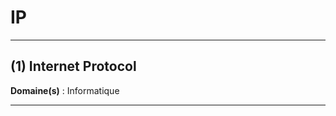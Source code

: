 # IP

--------------------

## (1) Internet Protocol

**Domaine(s)** : Informatique

--------------------